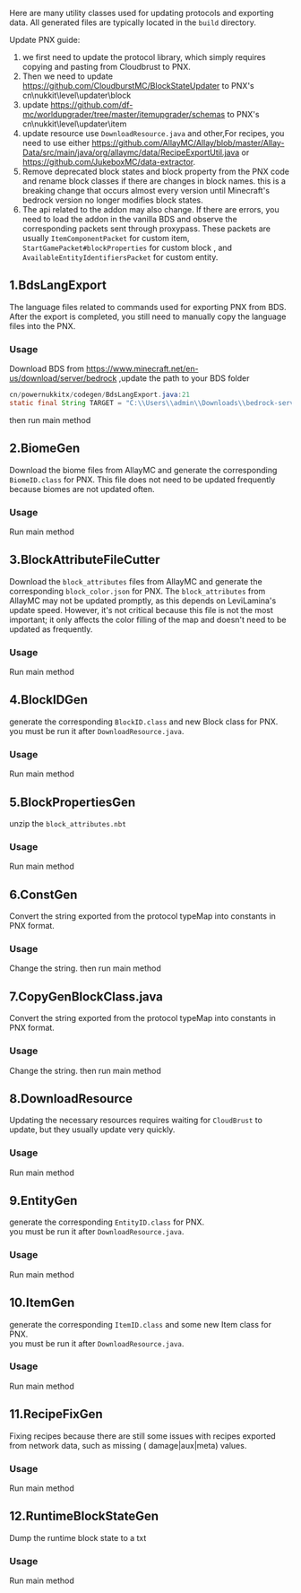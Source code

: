 Here are many utility classes used for updating protocols and exporting data.
All generated files are typically located in the `build` directory.

Update PNX guide:

1. we first need to update the protocol library, which simply requires copying and pasting from Cloudbrust to PNX.
2. Then we need to update https://github.com/CloudburstMC/BlockStateUpdater to PNX's cn\nukkit\level\updater\block
3. update https://github.com/df-mc/worldupgrader/tree/master/itemupgrader/schemas to PNX's cn\nukkit\level\updater\item
4. update resource use `DownloadResource.java` and other,For recipes, you need to use
   either https://github.com/AllayMC/Allay/blob/master/Allay-Data/src/main/java/org/allaymc/data/RecipeExportUtil.java
   or https://github.com/JukeboxMC/data-extractor.
5. Remove deprecated block states and block property from the PNX code and rename block classes if there are changes in
   block names.
   this is a breaking change that occurs almost every version until Minecraft's bedrock version no longer modifies block
   states.
6. The api related to the addon may also change. If there are errors, you need to load the addon in the vanilla BDS and
   observe the corresponding packets sent through proxypass.
   These packets are usually `ItemComponentPacket` for custom item, `StartGamePacket#blockProperties` for custom block ,
   and `AvailableEntityIdentifiersPacket` for custom entity.

## 1.BdsLangExport

The language files related to commands used for exporting PNX from BDS.  
After the export is completed, you still need to manually copy the language files into the PNX.

### Usage

Download BDS from https://www.minecraft.net/en-us/download/server/bedrock ,update the path to your BDS folder

```java
cn/powernukkitx/codegen/BdsLangExport.java:21
static final String TARGET = "C:\\Users\\admin\\Downloads\\bedrock-server-1.20.51.01\\resource_packs\\vanilla\\texts";
```

then run main method

## 2.BiomeGen

Download the biome files from AllayMC and generate the corresponding `BiomeID.class` for PNX. This file does not need to
be updated frequently because biomes are not updated often.

### Usage
Run main method

## 3.BlockAttributeFileCutter

Download the `block_attributes` files from AllayMC and generate the corresponding `block_color.json` for PNX.
The `block_attributes` from AllayMC may not be updated promptly, as this depends on LeviLamina's update speed. However,
it's not critical because this file is not the most important; it only affects the color filling of the map and doesn't
need to be updated as frequently.

### Usage

Run main method

## 4.BlockIDGen

generate the corresponding `BlockID.class` and new Block class for PNX.  
you must be run it after `DownloadResource.java`.

### Usage

Run main method

## 5.BlockPropertiesGen

unzip the `block_attributes.nbt`

### Usage
Run main method

## 6.ConstGen

Convert the string exported from the protocol typeMap into constants in PNX format.

### Usage

Change the string.
then run main method

## 7.CopyGenBlockClass.java

Convert the string exported from the protocol typeMap into constants in PNX format.

### Usage

Change the string.
then run main method

## 8.DownloadResource

Updating the necessary resources requires waiting for `CloudBrust` to update, but they usually update very quickly.

### Usage

Run main method

## 9.EntityGen

generate the corresponding `EntityID.class` for PNX.  
you must be run it after `DownloadResource.java`.

### Usage

Run main method

## 10.ItemGen

generate the corresponding `ItemID.class` and some new Item class for PNX.  
you must be run it after `DownloadResource.java`.

### Usage

Run main method

## 11.RecipeFixGen

Fixing recipes because there are still some issues with recipes exported from network data, such as missing (
damage|aux|meta) values.

### Usage

Run main method

## 12.RuntimeBlockStateGen

Dump the runtime block state to a txt

### Usage

Run main method